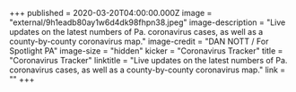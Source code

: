 +++
published = 2020-03-20T04:00:00.000Z
image = "external/9h1eadb80ay1w6d4dk98fhpn38.jpeg"
image-description = "Live updates on the latest numbers of Pa. coronavirus cases, as well as a county-by-county coronavirus map."
image-credit = "DAN NOTT / For Spotlight PA"
image-size = "hidden"
kicker = "Coronavirus Tracker"
title = "Coronavirus Tracker"
linktitle = "Live updates on the latest numbers of Pa. coronavirus cases, as well as a county-by-county coronavirus map."
link = ""
+++
